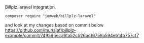 Billplz laravel integration.

```
composer require "jomweb/billplz-laravel"
```

and look at my changes based on commit below
https://github.com/munajaf/billplz-example/commit/749595eca6fa52cb26ac16759a594eb14b757cf7